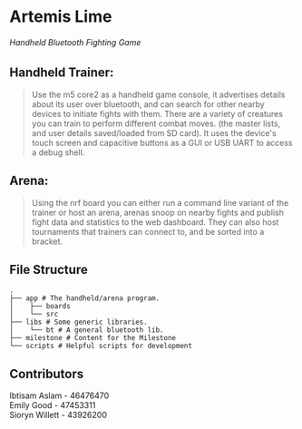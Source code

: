 # Artemis Lime  
###### Handheld Bluetooth Fighting Game

## Handheld Trainer:
> Use the m5 core2 as a handheld game console, it advertises details about its user over bluetooth, and can search for other nearby devices to initiate fights with them. There are a variety of creatures you can train to perform different combat moves. (the master lists, and user details saved/loaded from SD card). It uses the device's touch screen and capacitive buttons as a GUI or USB UART to access a debug shell.

## Arena:
> Using the nrf board you can either run a command line variant of the trainer or host an arena, arenas snoop on nearby fights and publish fight data and statistics to the web dashboard. They can also host tournaments that trainers can connect to, and be sorted into a bracket.

## File Structure
```shell
.
├── app # The handheld/arena program.
│    ├── boards
│    └── src
├── libs # Some generic libraries.
│    └── bt # A general bluetooth lib.
├── milestone # Content for the Milestone
└── scripts # Helpful scripts for development
```

## Contributors
Ibtisam Aslam - 46476470  
Emily Good - 47453311  
Sioryn Willett - 43926200  
